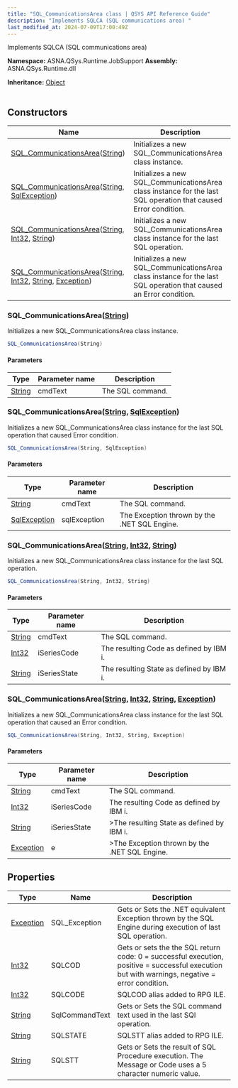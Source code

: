 ```yaml
---
title: "SQL_CommunicationsArea class | QSYS API Reference Guide"
description: "Implements SQLCA (SQL communications area) "
last_modified_at: 2024-07-09T17:00:49Z
---
```


Implements SQLCA (SQL communications area)

**Namespace:** ASNA.QSys.Runtime.JobSupport
**Assembly:** ASNA.QSys.Runtime.dll

**Inheritance:** [Object](https://docs.microsoft.com/en-us/dotnet/api/system.object)
<br>
<br>

## Constructors

| Name | Description |
| --- | --- |
| [SQL_CommunicationsArea](#sql-communicationsareastring)([String](https://docs.microsoft.com/en-us/dotnet/api/system.string)) | Initializes a new SQL_CommunicationsArea class instance.
| [SQL_CommunicationsArea](#sql-communicationsareastring-sqlexception)([String](https://docs.microsoft.com/en-us/dotnet/api/system.string), [SqlException](https://learn.microsoft.com/en-us/dotnet/api/system.data.sqlclient.sqlexception?view=net-8.0)) | Initializes a new SQL_CommunicationsArea class instance for the last SQL operation that caused Error condition.
| [SQL_CommunicationsArea](#sql-communicationsareastring-int32-string)([String](https://docs.microsoft.com/en-us/dotnet/api/system.string), [Int32](https://docs.microsoft.com/en-us/dotnet/api/system.int32), [String](https://docs.microsoft.com/en-us/dotnet/api/system.string)) | Initializes a new SQL_CommunicationsArea class instance for the last SQL operation.
| [SQL_CommunicationsArea](#sql-communicationsareastring-int32-string-exception)([String](https://docs.microsoft.com/en-us/dotnet/api/system.string), [Int32](https://docs.microsoft.com/en-us/dotnet/api/system.int32), [String](https://docs.microsoft.com/en-us/dotnet/api/system.string), [Exception](https://docs.microsoft.com/en-us/dotnet/api/system.exception)) | Initializes a new SQL_CommunicationsArea class instance for the last SQL operation that caused an Error condition.

### SQL_CommunicationsArea([String](https://docs.microsoft.com/en-us/dotnet/api/system.string))

Initializes a new SQL_CommunicationsArea class instance.

```cs
SQL_CommunicationsArea(String)
```

#### Parameters

| Type | Parameter name | Description
| --- | --- | ---
| [String](https://docs.microsoft.com/en-us/dotnet/api/system.string) | cmdText | The SQL command.

### SQL_CommunicationsArea([String](https://docs.microsoft.com/en-us/dotnet/api/system.string), [SqlException](https://learn.microsoft.com/en-us/dotnet/api/system.data.sqlclient.sqlexception?view=net-8.0))

Initializes a new SQL_CommunicationsArea class instance for the last SQL operation that caused Error condition.

```cs
SQL_CommunicationsArea(String, SqlException)
```

#### Parameters

| Type | Parameter name | Description
| --- | --- | ---
| [String](https://docs.microsoft.com/en-us/dotnet/api/system.string) | cmdText | The SQL command.
| [SqlException](https://learn.microsoft.com/en-us/dotnet/api/system.data.sqlclient.sqlexception?view=net-8.0) | sqlException | The Exception thrown by the .NET SQL Engine.

### SQL_CommunicationsArea([String](https://docs.microsoft.com/en-us/dotnet/api/system.string), [Int32](https://docs.microsoft.com/en-us/dotnet/api/system.int32), [String](https://docs.microsoft.com/en-us/dotnet/api/system.string))

Initializes a new SQL_CommunicationsArea class instance for the last SQL operation.

```cs
SQL_CommunicationsArea(String, Int32, String)
```

#### Parameters

| Type | Parameter name | Description
| --- | --- | ---
| [String](https://docs.microsoft.com/en-us/dotnet/api/system.string) | cmdText | The SQL command.
| [Int32](https://docs.microsoft.com/en-us/dotnet/api/system.int32) | iSeriesCode | The resulting Code as defined by IBM i.
| [String](https://docs.microsoft.com/en-us/dotnet/api/system.string) | iSeriesState | The resulting State as defined by IBM i.

### SQL_CommunicationsArea([String](https://docs.microsoft.com/en-us/dotnet/api/system.string), [Int32](https://docs.microsoft.com/en-us/dotnet/api/system.int32), [String](https://docs.microsoft.com/en-us/dotnet/api/system.string), [Exception](https://docs.microsoft.com/en-us/dotnet/api/system.exception))

Initializes a new SQL_CommunicationsArea class instance for the last SQL operation that caused an Error condition.

```cs
SQL_CommunicationsArea(String, Int32, String, Exception)
```

#### Parameters

| Type | Parameter name | Description
| --- | --- | ---
| [String](https://docs.microsoft.com/en-us/dotnet/api/system.string) | cmdText | The SQL command.
| [Int32](https://docs.microsoft.com/en-us/dotnet/api/system.int32) | iSeriesCode | The resulting Code as defined by IBM i.
| [String](https://docs.microsoft.com/en-us/dotnet/api/system.string) | iSeriesState | >The resulting State as defined by IBM i.
| [Exception](https://docs.microsoft.com/en-us/dotnet/api/system.exception) | e | >The Exception thrown by the .NET SQL Engine.

## Properties

| Type | Name | Description
| --- | --- | --- 
| [Exception](https://docs.microsoft.com/en-us/dotnet/api/system.exception) | SQL_Exception | Gets or Sets the .NET equivalent Exception thrown by the SQL Engine during execution of last SQL operation. |
| [Int32](https://learn.microsoft.com/en-us/dotnet/csharp/language-reference/builtin-types/integral-numeric-types) | SQLCOD | Gets or sets the the SQL return code: 0 = successful execution, positive = successful execution but with warnings, negative = error condition. |
| [Int32](https://learn.microsoft.com/en-us/dotnet/csharp/language-reference/builtin-types/integral-numeric-types) | SQLCODE | SQLCOD alias added to RPG ILE. |
| [String](https://learn.microsoft.com/en-us/dotnet/api/system.string?view=net-8.0) | SqlCommandText | Gets or Sets the SQL command text used in the last SQl operation. |
| [String](https://learn.microsoft.com/en-us/dotnet/api/system.string?view=net-8.0) | SQLSTATE | SQLSTT alias added to RPG ILE. |
| [String](https://learn.microsoft.com/en-us/dotnet/api/system.string?view=net-8.0) | SQLSTT | Gets or Sets the result of SQL Procedure execution. The Message or Code uses a 5 character numeric value. |
